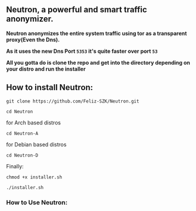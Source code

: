 ## Neutron, a powerful and smart traffic anonymizer.

**Neutron anonymizes the entire system traffic using tor as a transparent proxy(Even the Dns).**

**As it uses the new Dns Port ``5353`` it's quite faster over port ``53``**

**All you gotta do is clone the repo and get into the directory depending on your distro and run the installer**

## How to install Neutron:

``git clone https://github.com/Feliz-SZK/Neutron.git``

``cd Neutron``

for Arch based distros
 
``cd Neutron-A`` 

for Debian based distros

``cd Neutron-D``
 
 Finally:
 
``chmod +x installer.sh``

``./installer.sh``

### How to Use Neutron:

